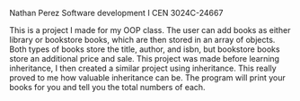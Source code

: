 Nathan Perez 
Software development I 
CEN 3024C-24667

This is a project I made for my OOP class. 
The user can add books as either library or bookstore books, which are then stored in an array of objects. 
Both types of books store the title, author, and isbn, but bookstore books store an additional price and sale. 
This project was made before learning inheritance, I then created a similar project using inheritance. This really proved to me how valuable inheritance can be. 
The program will print your books for you and tell you the total numbers of each.

